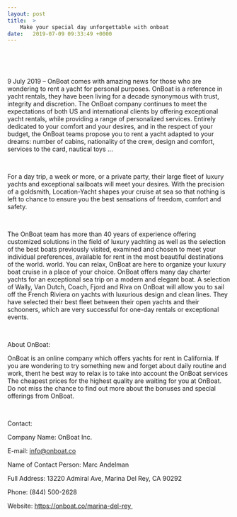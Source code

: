 ```yaml
---
layout: post
title:  >
    Make your special day unforgettable with onboat
date:   2019-07-09 09:33:49 +0000
---
```




 

 

9 July 2019 – OnBoat comes with amazing news for those who are wondering to rent a yacht for personal purposes. OnBoat is a reference in yacht rentals, they have been living for a decade synonymous with trust, integrity and discretion. The OnBoat company continues to meet the expectations of both US and international clients by offering exceptional yacht rentals, while providing a range of personalized services. Entirely dedicated to your comfort and your desires, and in the respect of your budget, the OnBoat teams propose you to rent a yacht adapted to your dreams: number of cabins, nationality of the crew, design and comfort, services to the card, nautical toys ...

 

For a day trip, a week or more, or a private party, their large fleet of luxury yachts and exceptional sailboats will meet your desires. With the precision of a goldsmith, Location-Yacht shapes your cruise at sea so that nothing is left to chance to ensure you the best sensations of freedom, comfort and safety.

 

The OnBoat team has more than 40 years of experience offering customized solutions in the field of luxury yachting as well as the selection of the best boats previously visited, examined and chosen to meet your individual preferences, available for rent in the most beautiful destinations of the world. world. You can relax, OnBoat are here to organize your luxury boat cruise in a place of your choice. OnBoat offers many day charter yachts for an exceptional sea trip on a modern and elegant boat. A selection of Wally, Van Dutch, Coach, Fjord and Riva on OnBoat will allow you to sail off the French Riviera on yachts with luxurious design and clean lines. They have selected their best fleet between their open yachts and their schooners, which are very successful for one-day rentals or exceptional events.

 

About OnBoat:

OnBoat is an online company which offers yachts for rent in California. If you are wondering to try something new and forget about daily routine and work, thent he best way to relax is to take into account the OnBoat services The cheapest prices for the highest quality are waiting for you at OnBoat. Do not miss the chance to find out more about the bonuses and special offerings from OnBoat.

 

Contact:

Company Name: OnBoat Inc.

E-mail: info@onboat.co 

Name of Contact Person: Marc Andelman

Full Address: 13220 Admiral Ave, Marina Del Rey, CA 90292

Phone: (844) 500-2628

Website: https://onboat.co/marina-del-rey 